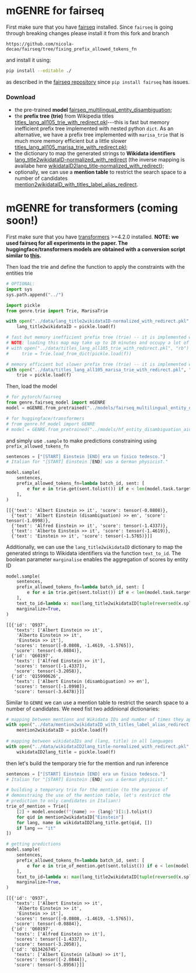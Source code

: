 # mGENRE for fairseq

First make sure that you have [fairseq](https://github.com/pytorch/fairseq) installed.
Since `fairseq` is going through breaking changes please install it from this fork and branch
```
https://github.com/nicola-decao/fairseq/tree/fixing_prefix_allowed_tokens_fn
```
and install it using: 
```bash
pip install --editable ./ 
``` 
as described in the [fairseq repository](https://github.com/pytorch/fairseq#requirements-and-installation) since `pip install fairseq` has issues. 

### Download
* the pre-trained **model** [fairseq_multilingual_entity_disambiguation](https://dl.fbaipublicfiles.com/GENRE/fairseq_multilingual_entity_disambiguation.tar.gz);
* the **prefix tree (trie)** from Wikipedia titles [titles_lang_all105_trie_with_redirect.pkl](http://dl.fbaipublicfiles.com/GENRE/titles_lang_all105_trie_with_redirect.pkl)---this is fast but memory inefficient prefix tree implemented with nested python `dict`. As an alternative, we have a prefix tree implemented with `marisa_trie` that is much more memory efficient but a little slower [titles_lang_all105_marisa_trie_with_redirect.pkl](http://dl.fbaipublicfiles.com/GENRE/titles_lang_all105_marisa_trie_with_redirect.pkl);
* the dictionary to map the generated strings to **Wikidata identifiers** [lang_title2wikidataID-normalized_with_redirect](https://dl.fbaipublicfiles.com/GENRE/lang_title2wikidataID-normalized_with_redirect.pkl) (the inverse mapping is availabe here [wikidataID2lang_title-normalized_with_redirect](https://dl.fbaipublicfiles.com/GENRE/wikidataID2lang_title-normalized_with_redirect.pkl));
* optionally, we can use a **mention table** to restrict the search space to a number of candidates [mention2wikidataID_with_titles_label_alias_redirect](https://dl.fbaipublicfiles.com/GENRE/mention2wikidataID_with_titles_label_alias_redirect.pkl).


# mGENRE for transformers (coming soon!)

First make sure that you have [transformers](https://github.com/huggingface/transformers) >=4.2.0 installed. 
**NOTE: we used fairseq for all experiments in the paper. The huggingface/transformers models are obtained with a conversion script similar to [this](https://github.com/huggingface/transformers/blob/master/src/transformers/models/bart/convert_bart_original_pytorch_checkpoint_to_pytorch.py).**

Then load the trie and define the function to apply the constraints with the entities trie


```python
# OPTIONAL:
import sys
sys.path.append("../")
```


```python
import pickle
from genre.trie import Trie, MarisaTrie

with open("../data/lang_title2wikidataID-normalized_with_redirect.pkl", "rb") as f:
    lang_title2wikidataID = pickle.load(f)

# fast but memory inefficient prefix tree (trie) -- it is implemented with nested python `dict`
# NOTE: loading this map may take up to 10 minutes and occupy a lot of RAM!
# with open("../data/titles_lang_all105_trie_with_redirect.pkl", "rb") as f:
#     trie = Trie.load_from_dict(pickle.load(f))

# memory efficient but slower prefix tree (trie) -- it is implemented with `marisa_trie`
with open("../data/titles_lang_all105_marisa_trie_with_redirect.pkl", "rb") as f:
    trie = pickle.load(f)
```

Then, load the model


```python
# for pytorch/fairseq
from genre.fairseq_model import mGENRE
model = mGENRE.from_pretrained("../models/fairseq_multilingual_entity_disambiguation").eval()

# for huggingface/transformers
# from genre.hf_model import GENRE
# model = GENRE.from_pretrained("../models/hf_entity_disambiguation_aidayago").eval()
```

and simply use `.sample` to make predictions constraining using `prefix_allowed_tokens_fn`


```python
sentences = ["[START] Einstein [END] era un fisico tedesco."]
# Italian for "[START] Einstein [END] was a German physicist."

model.sample(
    sentences,
    prefix_allowed_tokens_fn=lambda batch_id, sent: [
        e for e in trie.get(sent.tolist()) if e < len(model.task.target_dictionary)
    ],
)
```




    [[{'text': 'Albert Einstein >> it', 'score': tensor(-0.0808)},
      {'text': 'Albert Einstein (disambiguation) >> en', 'score': tensor(-1.0998)},
      {'text': 'Alfred Einstein >> it', 'score': tensor(-1.4337)},
      {'text': 'Alberto Einstein >> it', 'score': tensor(-1.4619)},
      {'text': 'Einstein >> it', 'score': tensor(-1.5765)}]]



Additionally, we can use the `lang_title2wikidataID` dictionary to map the generated strings to Wikidata identifiers via the function `text_to_id`. The boolean parameter `marginalise` enables the aggregation of scores by entity ID


```python
model.sample(
    sentences,
    prefix_allowed_tokens_fn=lambda batch_id, sent: [
        e for e in trie.get(sent.tolist()) if e < len(model.task.target_dictionary)
    ],
    text_to_id=lambda x: max(lang_title2wikidataID[tuple(reversed(x.split(" >> ")))], key=lambda y: int(y[1:])),
    marginalize=True,
)
```




    [[{'id': 'Q937',
       'texts': ['Albert Einstein >> it',
        'Alberto Einstein >> it',
        'Einstein >> it'],
       'scores': tensor([-0.0808, -1.4619, -1.5765]),
       'score': tensor(-0.0884)},
      {'id': 'Q60197',
       'texts': ['Alfred Einstein >> it'],
       'scores': tensor([-1.4337]),
       'score': tensor(-3.2058)},
      {'id': 'Q15990626',
       'texts': ['Albert Einstein (disambiguation) >> en'],
       'scores': tensor([-1.0998]),
       'score': tensor(-3.6478)}]]



Similar to `GENRE` we can use a mention table to restrict the search space to a number of candidates. We need fist two addinional dictionaries:


```python
# mapping between mentions and Wikidata IDs and number of times they appear on Wikipedia
with open("../data/mention2wikidataID_with_titles_label_alias_redirect.pkl", "rb") as f:
    mention2wikidataID = pickle.load(f)
    
# mapping between wikidataIDs and (lang, title) in all languages
with open("../data/wikidataID2lang_title-normalized_with_redirect.pkl", "rb") as f:
    wikidataID2lang_title = pickle.load(f)
```

then let's build the temporary trie for the mention and run inference


```python
sentences = ["[START] Einstein [END] era un fisico tedesco."]
# Italian for "[START] Einstein [END] was a German physicist."

# building a temporary trie for the mention (to the purpose of
# demonstraing the use of the mention table, let's restrict the
# prediction to only candidates in Italian!)
trie_of_mention = Trie([
    [2] + model.encode(f"{name} >> {lang}")[1:].tolist()
    for qid in mention2wikidataID["Einstein"]
    for lang, name in wikidataID2lang_title.get(qid, [])
    if lang == "it"
])

# getting predictions
model.sample(
    sentences,
    prefix_allowed_tokens_fn=lambda batch_id, sent: [
        e for e in trie_of_mention.get(sent.tolist()) if e < len(model.task.target_dictionary)
    ],
    text_to_id=lambda x: max(lang_title2wikidataID[tuple(reversed(x.split(" >> ")))], key=lambda y: int(y[1:])),
    marginalize=True,
)
```




    [[{'id': 'Q937',
       'texts': ['Albert Einstein >> it',
        'Alberto Einstein >> it',
        'Einstein >> it'],
       'scores': tensor([-0.0808, -1.4619, -1.5765]),
       'score': tensor(-0.0884)},
      {'id': 'Q60197',
       'texts': ['Alfred Einstein >> it'],
       'scores': tensor([-1.4337]),
       'score': tensor(-3.2058)},
      {'id': 'Q13426745',
       'texts': ['Albert Einstein (album) >> it'],
       'scores': tensor([-2.0844]),
       'score': tensor(-5.8956)}]]


